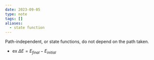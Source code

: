 ```yaml
---
date: 2023-09-05
type: note
tags: []
aliases:
  - state function
---
```


Path-independent, or state functions, do not depend on the path taken.
- ex $\Delta E = E_{final} - E_{initial}$